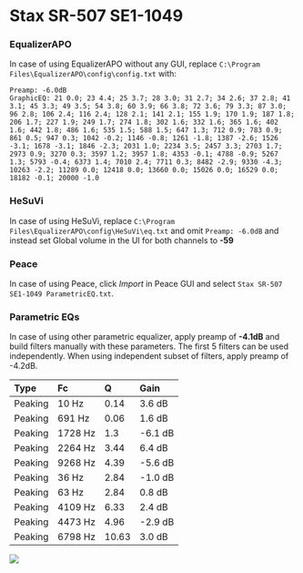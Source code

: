 # Stax SR-507 SE1-1049

### EqualizerAPO
In case of using EqualizerAPO without any GUI, replace `C:\Program Files\EqualizerAPO\config\config.txt`
with:
```
Preamp: -6.0dB
GraphicEQ: 21 0.0; 23 4.4; 25 3.7; 28 3.0; 31 2.7; 34 2.6; 37 2.8; 41 3.1; 45 3.3; 49 3.5; 54 3.8; 60 3.9; 66 3.8; 72 3.6; 79 3.3; 87 3.0; 96 2.8; 106 2.4; 116 2.4; 128 2.1; 141 2.1; 155 1.9; 170 1.9; 187 1.8; 206 1.7; 227 1.9; 249 1.7; 274 1.8; 302 1.6; 332 1.6; 365 1.6; 402 1.6; 442 1.8; 486 1.6; 535 1.5; 588 1.5; 647 1.3; 712 0.9; 783 0.9; 861 0.5; 947 0.3; 1042 -0.2; 1146 -0.8; 1261 -1.8; 1387 -2.6; 1526 -3.1; 1678 -3.1; 1846 -2.3; 2031 1.0; 2234 3.5; 2457 3.3; 2703 1.7; 2973 0.9; 3270 0.3; 3597 1.2; 3957 1.8; 4353 -0.1; 4788 -0.9; 5267 1.3; 5793 -0.4; 6373 1.4; 7010 2.4; 7711 0.3; 8482 -2.9; 9330 -4.3; 10263 -2.2; 11289 0.0; 12418 0.0; 13660 0.0; 15026 0.0; 16529 0.0; 18182 -0.1; 20000 -1.0
```

### HeSuVi
In case of using HeSuVi, replace `C:\Program Files\EqualizerAPO\config\HeSuVi\eq.txt` and omit `Preamp:
-6.0dB` and instead set Global volume in the UI for both channels to **-59**

### Peace
In case of using Peace, click *Import* in Peace GUI and select `Stax SR-507 SE1-1049 ParametricEQ.txt`.

### Parametric EQs
In case of using other parametric equalizer, apply preamp of **-4.1dB** and build filters manually
with these parameters. The first 5 filters can be used independently.
When using independent subset of filters, apply preamp of -4.2dB.

| Type    | Fc      |     Q | Gain    |
|:--------|:--------|:------|:--------|
| Peaking | 10 Hz   |  0.14 | 3.6 dB  |
| Peaking | 691 Hz  |  0.06 | 1.6 dB  |
| Peaking | 1728 Hz |  1.3  | -6.1 dB |
| Peaking | 2264 Hz |  3.44 | 6.4 dB  |
| Peaking | 9268 Hz |  4.39 | -5.6 dB |
| Peaking | 36 Hz   |  2.84 | -1.0 dB |
| Peaking | 63 Hz   |  2.84 | 0.8 dB  |
| Peaking | 4109 Hz |  6.33 | 2.4 dB  |
| Peaking | 4473 Hz |  4.96 | -2.9 dB |
| Peaking | 6798 Hz | 10.63 | 3.0 dB  |

![](https://raw.githubusercontent.com/jaakkopasanen/AutoEq/master/results/innerfidelity/sbaf-serious/Stax%20SR-507%20SE1-1049/Stax%20SR-507%20SE1-1049.png)
